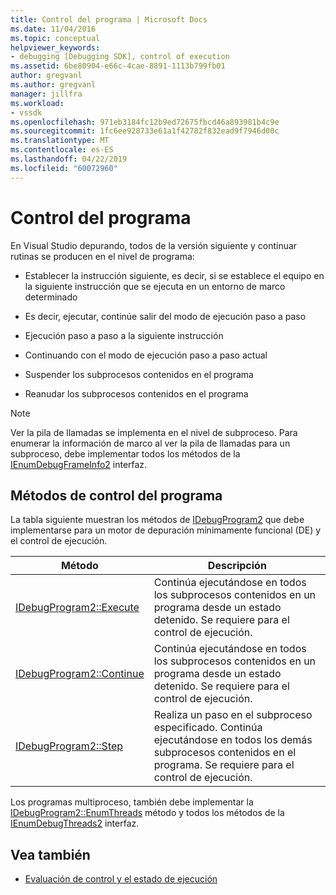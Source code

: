 ```yaml
---
title: Control del programa | Microsoft Docs
ms.date: 11/04/2016
ms.topic: conceptual
helpviewer_keywords:
- debugging [Debugging SDK], control of execution
ms.assetid: 6be80904-e66c-4cae-8891-1113b799fb01
author: gregvanl
ms.author: gregvanl
manager: jillfra
ms.workload:
- vssdk
ms.openlocfilehash: 971eb3184fc12b9ed72675fbcd46a893981b4c9e
ms.sourcegitcommit: 1fc6ee928733e61a1f42782f832ead9f7946d00c
ms.translationtype: MT
ms.contentlocale: es-ES
ms.lasthandoff: 04/22/2019
ms.locfileid: "60072960"
---
```

# <a name="program-control"></a>Control del programa
En Visual Studio depurando, todos de la versión siguiente y continuar rutinas se producen en el nivel de programa:

- Establecer la instrucción siguiente, es decir, si se establece el equipo en la siguiente instrucción que se ejecuta en un entorno de marco determinado

- Es decir, ejecutar, continúe salir del modo de ejecución paso a paso

- Ejecución paso a paso a la siguiente instrucción

- Continuando con el modo de ejecución paso a paso actual

- Suspender los subprocesos contenidos en el programa

- Reanudar los subprocesos contenidos en el programa

> [!NOTE]
>  Ver la pila de llamadas se implementa en el nivel de subproceso. Para enumerar la información de marco al ver la pila de llamadas para un subproceso, debe implementar todos los métodos de la [IEnumDebugFrameInfo2](../../extensibility/debugger/reference/ienumdebugframeinfo2.md) interfaz.

## <a name="methods-of-program-control"></a>Métodos de control del programa
 La tabla siguiente muestran los métodos de [IDebugProgram2](../../extensibility/debugger/reference/idebugprogram2.md) que debe implementarse para un motor de depuración mínimamente funcional (DE) y el control de ejecución.

|Método|Descripción|
|------------|-----------------|
|[IDebugProgram2::Execute](../../extensibility/debugger/reference/idebugprogram2-execute.md)|Continúa ejecutándose en todos los subprocesos contenidos en un programa desde un estado detenido. Se requiere para el control de ejecución.|
|[IDebugProgram2::Continue](../../extensibility/debugger/reference/idebugprogram2-continue.md)|Continúa ejecutándose en todos los subprocesos contenidos en un programa desde un estado detenido. Se requiere para el control de ejecución.|
|[IDebugProgram2::Step](../../extensibility/debugger/reference/idebugprogram2-step.md)|Realiza un paso en el subproceso especificado. Continúa ejecutándose en todos los demás subprocesos contenidos en el programa. Se requiere para el control de ejecución.|

 Los programas multiproceso, también debe implementar la [IDebugProgram2::EnumThreads](../../extensibility/debugger/reference/idebugprogram2-enumthreads.md) método y todos los métodos de la [IEnumDebugThreads2](../../extensibility/debugger/reference/ienumdebugthreads2.md) interfaz.

## <a name="see-also"></a>Vea también
- [Evaluación de control y el estado de ejecución](../../extensibility/debugger/execution-control-and-state-evaluation.md)